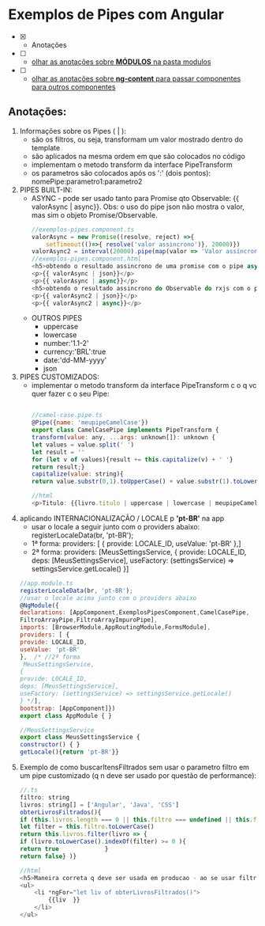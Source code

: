 # Exemplos de Pipes com Angular
- [x] - Anotações
- [ ] - [olhar as anotações sobre <b>MÓDULOS</b> na pasta modulos](https://github.com/RogerioPST/aprendendo-angular/blob/master/meu-primeiro-projeto/modulos/README.MD)
- [ ] - [olhar as anotações sobre <b>ng-content</b> para passar componentes para outros componentes](https://github.com/RogerioPST/aprendendo-angular/blob/master/exemplo-diretivas/ng-content/README.MD)

## Anotações:
<ol>
<li>Informações sobre os Pipes ( | ):
<ul>
<li>são os filtros, ou seja, transformam um valor mostrado dentro do template</li>
<li>são aplicados na mesma ordem em que são colocados no código</li>
<li>implementam o metodo transform da interface PipeTransform</li>
<li>os parametros são colocados após os ':' (dois pontos): nomePipe:parametro1:parametro2</li>
</ul>
</li>

<li>
PIPES BUILT-IN:
<ul>
<li>ASYNC - pode ser usado tanto para Promise qto Observable: {{ valorAsync | async}}. Obs: o uso do pipe json não mostra o valor, mas sim o objeto Promise/Observable.

```javascript
//exemplos-pipes.component.ts
valorAsync = new Promise((resolve, reject) =>{
	setTimeout(()=>{ resolve('valor assincrono')}, 20000)})
valorAsync2 = interval(20000).pipe(map(valor => 'Valor assíncrono 2'));
//exemplos-pipes.component.html
<h5>obtendo o resultado assincrono de uma promise com o pipe async, por ex</h5>
<p>{{ valorAsync | json}}</p>
<p>{{ valorAsync | async}}</p>
<h5>obtendo o resultado assincrono do Observable do rxjs com o pipe async, por ex</h5>
<p>{{ valorAsync2 | json}}</p>
<p>{{ valorAsync2 | async}}</p>
```
</li>
<li>OUTROS PIPES
<ul>
<li>uppercase</li>
<li>lowercase</li>
<li>number:'1.1-2'</li>
<li>currency:'BRL':true</li>
<li>date:'dd-MM-yyyy'</li>
<li>json</li>
</ul>
</li>

</ul>
</li>
<li>
PIPES CUSTOMIZADOS:
<ul>
<li>implementar o metodo transform da interface  PipeTransform c o q vc quer fazer c o seu Pipe:

```javascript

//camel-case.pipe.ts
@Pipe({name: 'meupipeCamelCase'})
export class CamelCasePipe implements PipeTransform {
transform(value: any, ...args: unknown[]): unknown {
let values = value.split(' ')
let result = ''
for (let v of values){result += this.capitalize(v) + ' '}
return result;}
capitalize(value: string){
return value.substr(0,1).toUpperCase() + value.substr(1).toLowerCase()}}

//html
<p>Titulo: {{livro.titulo | uppercase | lowercase | meupipeCamelCase}}</p>
```
</li>

</ul>
</li>

<li>aplicando INTERNACIONALIZAÇÃO / LOCALE p <b>'pt-BR'</b> na app
<ul>
<li>usar o locale a seguir junto com o providers abaixo: registerLocaleData(br, 'pt-BR');
</li>
<li>1ª forma: providers: [ {
provide: LOCALE_ID,
useValue: 'pt-BR'
},]</li> 
<li>2ª forma: providers: [MeusSettingsService,
{
provide: LOCALE_ID,
deps: [MeusSettingsService],
useFactory: (settingsService) => settingsService.getLocale()
}]</li> 
</ul>

```javascript
//app.module.ts
registerLocaleData(br, 'pt-BR');
//usar o locale acima junto com o providers abaixo
@NgModule({
declarations: [AppComponent,ExemplosPipesComponent,CamelCasePipe,
FiltroArrayPipe,FiltroArrayImpuroPipe],
imports: [BrowserModule,AppRoutingModule,FormsModule],
providers: [ {
provide: LOCALE_ID,
useValue: 'pt-BR'
},  /* //2ª forma
 MeusSettingsService,
{
provide: LOCALE_ID,
deps: [MeusSettingsService],
useFactory: (settingsService) => settingsService.getLocale()
} */],
bootstrap: [AppComponent]})
export class AppModule { }

//MeusSettingsService
export class MeusSettingsService {
constructor() { }
getLocale(){return 'pt-BR'}}
```
</li>
<li>Exemplo de como buscarItensFiltrados sem usar o parametro filtro em um pipe customizado (q n deve ser usado por questão de performance):

```javascript
//.ts
filtro: string
livros: string[] = ['Angular', 'Java', 'CSS']
obterLivrosFiltrados(){
if (this.livros.length === 0 || this.filtro === undefined || this.filtro.trim() === ''){ return this.livros}
let filter = this.filtro.toLowerCase()
return this.livros.filter(livro => {
if (livro.toLowerCase().indexOf(filter) >= 0 ){
return true				}
return false} )}

//html
<h5>Maneira correta q deve ser usada em producao - ao se usar filtros nos projetos</h5>
<ul>
	<li *ngFor="let liv of obterLivrosFiltrados()">
		{{liv  }}
	</li>
</ul>
```
</li>
</ol>
